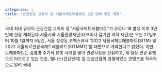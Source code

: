 ```yaml
---
categories: j
title: "관광산업 교류의 장 서울국제트래블마트 3년 만에 현장 개최"
---
```

국내 최대 규모의 관광산업 교류의 장 ‘서울국제트래블마트"가 코로나 19 발생 이후 3년 만에 현장 개최된다.서울시와 서울관광재단(대표이사 길기연.이하 재단)은 오는 27일부터 10월 1일까지 5일간, 서울 삼성동 코엑스에서 ‘2022 서울국제트래블마트(SITM) 및 2022 서울의료관광국제트래블마트(SITMMT)’를 대면으로 개최한다고 밝혔다. 이번 트래블마트는 감염병 주기적 유행 시대를 맞아 관광시장을 선점하고, 새 일상 관광 유행으로 떠오르고 있는 건강, 웰니스(건강관리) 등 관광산업의 경쟁력있는 콘텐츠를 적극적으로 알려 국내